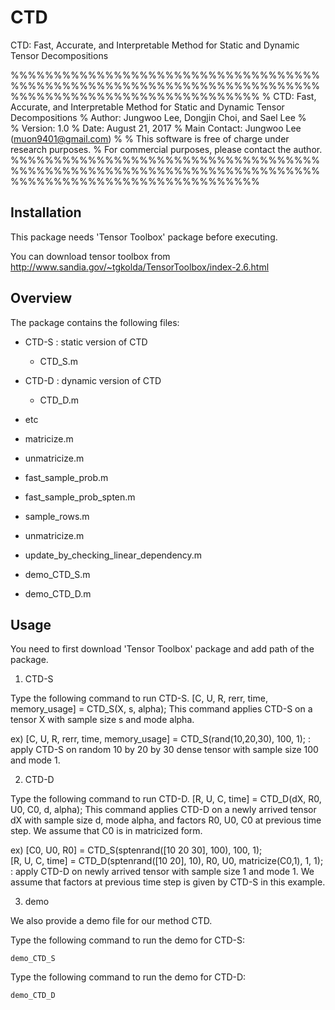 # CTD
CTD: Fast, Accurate, and Interpretable Method for Static and Dynamic Tensor Decompositions

%%%%%%%%%%%%%%%%%%%%%%%%%%%%%%%%%%%%%%%%%%%%%%%%%%%%%%%%%%%%%%%%%%%%%%%%%%%%%%%%%%%%%%%%%%%%%%%%%%%%%
%    CTD: Fast, Accurate, and Interpretable Method for Static and Dynamic Tensor Decompositions
%    Author: Jungwoo Lee, Dongjin Choi, and Sael Lee
%    
%    Version: 1.0
%    Date: August 21, 2017
%    Main Contact: Jungwoo Lee (muon9401@gmail.com)
%
%    This software is free of charge under research purposes.
%    For commercial purposes, please contact the author.
%%%%%%%%%%%%%%%%%%%%%%%%%%%%%%%%%%%%%%%%%%%%%%%%%%%%%%%%%%%%%%%%%%%%%%%%%%%%%%%%%%%%%%%%%%%%%%%%%%%%%

## Installation

This package needs 'Tensor Toolbox' package before executing.

You can download tensor toolbox from http://www.sandia.gov/~tgkolda/TensorToolbox/index-2.6.html


## Overview

The package contains the following files:

- CTD-S : static version of CTD
  + CTD_S.m

- CTD-D : dynamic version of CTD
  + CTD_D.m

- etc
 - matricize.m
 - unmatricize.m
 - fast_sample_prob.m
 - fast_sample_prob_spten.m
 - sample_rows.m
 - unmatricize.m 
 - update_by_checking_linear_dependency.m
 - demo_CTD_S.m
 - demo_CTD_D.m

## Usage

You need to first download 'Tensor Toolbox' package and add path of the package.

1. CTD-S

Type the following command to run CTD-S. 
[C, U, R, rerr, time, memory_usage] = CTD_S(X, s, alpha);
This command applies CTD-S on a tensor X with sample size s and mode alpha.

ex) [C, U, R, rerr, time, memory_usage] = CTD_S(rand(10,20,30), 100, 1);
    : apply CTD-S on random 10 by 20 by 30 dense tensor with sample size 100 and mode 1.
 
2. CTD-D

Type the following command to run CTD-D.
[R, U, C, time] = CTD_D(dX, R0, U0, C0, d, alpha);
This command applies CTD-D on a newly arrived tensor dX with sample size d, mode alpha, and factors R0, U0, C0 at previous time step.
We assume that C0 is in matricized form. 

ex) [C0, U0, R0] = CTD_S(sptenrand([10 20 30], 100), 100, 1);    
    [R, U, C, time] = CTD_D(sptenrand([10 20], 10), R0, U0, matricize(C0,1), 1, 1);
    : apply CTD-D on newly arrived tensor with sample size 1 and mode 1. We assume that factors at previous time step is given by CTD-S in this example.

3. demo

We also provide a demo file for our method CTD.

Type the following command to run the demo for CTD-S: 

	demo_CTD_S

Type the following command to run the demo for CTD-D: 

	demo_CTD_D